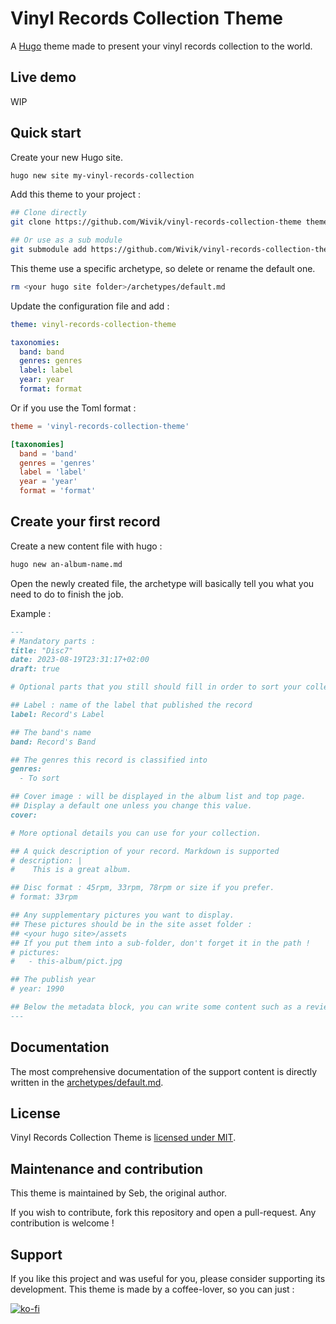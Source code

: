 # Vinyl Records Collection Theme

A [Hugo](https://gohugo.io) theme made to present your vinyl records collection to the world.

## Live demo

WIP

## Quick start

Create your new Hugo site.

```bash
hugo new site my-vinyl-records-collection
```

Add this theme to your project :

```bash
## Clone directly
git clone https://github.com/Wivik/vinyl-records-collection-theme themes/vinyl-records-collection-theme

## Or use as a sub module
git submodule add https://github.com/Wivik/vinyl-records-collection-theme themes/vinyl-records-collection-theme

```

This theme use a specific archetype, so delete or rename the default one.

```bash
rm <your hugo site folder>/archetypes/default.md
```

Update the configuration file and add :

```yaml
theme: vinyl-records-collection-theme

taxonomies:
  band: band
  genres: genres
  label: label
  year: year
  format: format
```

Or if you use the Toml format :

```toml
theme = 'vinyl-records-collection-theme'

[taxonomies]
  band = 'band'
  genres = 'genres'
  label = 'label'
  year = 'year'
  format = 'format'

```

## Create your first record

Create a new content file with hugo :

```bash
hugo new an-album-name.md
```

Open the newly created file, the archetype will basically tell you what you need to do to finish the job.

Example :

```markdown
---
# Mandatory parts :
title: "Disc7"
date: 2023-08-19T23:31:17+02:00
draft: true

# Optional parts that you still should fill in order to sort your collection

## Label : name of the label that published the record
label: Record's Label

## The band's name
band: Record's Band

## The genres this record is classified into
genres:
  - To sort

## Cover image : will be displayed in the album list and top page.
## Display a default one unless you change this value.
cover: 

# More optional details you can use for your collection.

## A quick description of your record. Markdown is supported
# description: |
#    This is a great album.

## Disc format : 45rpm, 33rpm, 78rpm or size if you prefer.
# format: 33rpm

## Any supplementary pictures you want to display.
## These pictures should be in the site asset folder :
## <your hugo site>/assets
## If you put them into a sub-folder, don't forget it in the path !
# pictures:
#   - this-album/pict.jpg

## The publish year
# year: 1990

## Below the metadata block, you can write some content such as a review or anything else you want. It'll be displayed in the album page.
---


```

## Documentation

The most comprehensive documentation of the support content is directly written in the [archetypes/default.md](archetype).

## License

Vinyl Records Collection Theme is [licensed under MIT](LICENSE).

## Maintenance and contribution

This theme is maintained by Seb, the original author.

If you wish to contribute, fork this repository and open a pull-request. Any contribution is welcome !

## Support

If you like this project and was useful for you, please consider supporting its development. This theme is made by a coffee-lover, so you can just :

[![ko-fi](https://ko-fi.com/img/githubbutton_sm.svg)](https://ko-fi.com/I2I1CL34H)

